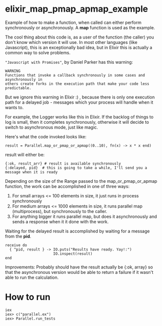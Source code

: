 # elixir_map_pmap_apmap_example


Example of how to make a function, when called can either perform synchronously or
asynchronously. A  <b>map</b> function is used as the example.

The cool thing about this code is, as a user of the function (the caller) you don't know
which version it will use. In most other languages (like Javascript), this is an
exceptionally bad idea, but in Elixir this is actually a common way to solve problems.

`"Javascript with Promises"`, by Daniel Parker has this warning:
```
WARNING
Functions that invoke a callback synchronously in some cases and asynchronously in
others create forks in the execution path that make your code less predictable.
```

But we ignore this warning in Elixir :) , because there is only one execution path
for a delayed job - messages which your process will handle when it wants to.

For example, the Logger works like this in Elixir. If the backlog of things to log is
small, then it completes synchronously, otherwise it will decide to switch to
asynchronous mode, just like magic.


Here's what the code invoked looks like:
```
result = Parallel.map_or_pmap_or_apmap((0..10), fn(x) -> x * x end)
```

result will either be:

```
{:ok, result_arr} # result is available synchronously
{:delayed, pid}  # this is going to take a while, I'll send you a message when it is ready
```


Depending on the size of the Range passed to the map_or_pmap_or_apmap function, the
work can be accomplished in one of three ways:

1. For small arrays <= 100 elements in size, it just runs in process synchronously
1. For medium arrays <= 1000 elements in size, it runs parallel map (multiprocess), but synchronously to
the caller.
1. For anything bigger it runs parallel map, but does it asynchronously and sends a response when it
it done with the work.

Waiting for the delayed result is accomplished by waiting for a message from
the <b>pid</b>.

```
receive do
  { ^pid, result } -> IO.puts("Results have ready. Yay!:")
                      IO.inspect(result)
end
```

Improvements: Probably should have the result actually be {:ok, array} so that
the asynchronous version would be able to return a failure if it wasn't able
to run the calculation.

# How to run
```
iex
iex> c("parallel.ex")
iex> Parallel.run_tests
```
